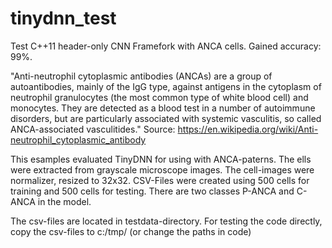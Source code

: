 # tinydnn_test
Test C++11 header-only CNN Framefork with ANCA cells. Gained accuracy: 99%.

"Anti-neutrophil cytoplasmic antibodies (ANCAs) are a group of autoantibodies, mainly of the IgG type, 
against antigens in the cytoplasm of neutrophil granulocytes (the most common type of white blood cell) and monocytes. 
They are detected as a blood test in a number of autoimmune disorders, 
but are particularly associated with systemic vasculitis, so called ANCA-associated vasculitides."
    Source: https://en.wikipedia.org/wiki/Anti-neutrophil_cytoplasmic_antibody
    
This esamples evaluated TinyDNN for using with ANCA-paterns. The ells were extracted from grayscale microscope images. 
The cell-images were normalizer, resized to 32x32. CSV-Files were created using 500 cells for training and 500 cells for testing.
There are two classes P-ANCA and C-ANCA in the model.

The csv-files are located in testdata-directory. For testing the code directly, copy the csv-files to c:/tmp/ (or change the paths in code)
